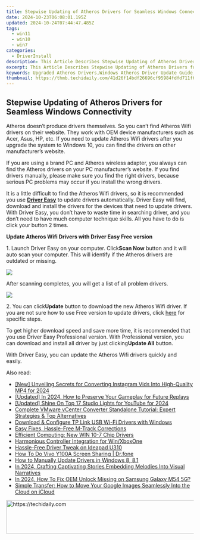```yaml
---
title: Stepwise Updating of Atheros Drivers for Seamless Windows Connectivity
date: 2024-10-23T06:08:01.195Z
updated: 2024-10-24T07:44:47.485Z
tags:
  - win11
  - win10
  - win7
categories:
  - DriverInstall
description: This Article Describes Stepwise Updating of Atheros Drivers for Seamless Windows Connectivity
excerpt: This Article Describes Stepwise Updating of Atheros Drivers for Seamless Windows Connectivity
keywords: Upgraded Atheros Drivers,Windows Atheros Driver Update Guide,Seamless Atheros Device Integration in Windows,Atheros Drivers for Enhanced Wi-Fi Connectivity on Windows PCs,Stepwise Atheros Driver Update Process,Improving Windows Networking with Upgraded Atheros Drivers,Compatibility & Optimization
thumbnail: https://thmb.techidaily.com/41d26f14bdf26696cf95984fdfd711f6541c07a00007a689ba883cae0cffeaf7.jpg
---
```


## Stepwise Updating of Atheros Drivers for Seamless Windows Connectivity

 Atheros doesn’t produce drivers themselves. So you can’t find Atheros Wifi drivers on their website. They work with OEM device manufacturers such as Acer, Asus, HP, etc. If you need to update Atheros Wifi drivers after you upgrade the system to Windows 10, you can find the drivers on other manufacturer’s website.

  If you are using a brand PC and Atheros wireless adapter, you always can find the Atheros drivers on your PC manufacturer’s website. If you find drivers manually, please make sure you find the right drivers, because serious PC problems may occur if you install the wrong drivers.

  It is a little difficult to find the Atheros Wifi drivers, so it is recommended you use **[Driver Easy](https://tools.techidaily.com/drivereasy/download/)**  to update drivers automatically. Driver Easy will find, download and install the drivers for the devices that need to update drivers. With Driver Easy, you don’t have to waste time in searching driver, and you don’t need to have much computer technique skills. All you have to do is click your button 2 times.

   **Update Atheros Wifi Drivers with Driver Easy Free version**

  1\. Launch Driver Easy on your computer. Click**Scan Now** button and it will auto scan your computer. This will identify if the Atheros drivers are outdated or missing.
  
![](https://images.drivereasy.com/wp-content/uploads/2017/04/img_5901e0862373a.png)

  After scanning completes, you will get a list of all problem drivers.  
  
![](https://images.drivereasy.com/wp-content/uploads/2017/04/img_5901e090d1c6b.jpg)

  2\. You can click**Update** button to download the new Atheros Wifi driver.
 If you are not sure how to use Free version to update drivers, click [here](https://tools.techidaily.com/drivereasy/download/) for specific steps.  
  
 To get higher download speed and save more time, it is recommended that you use Driver Easy Professional version. With Professional version, you can download and install all driver by just clicking**Update All** button.  
  
 With Driver Easy, you can update the Atheros Wifi drivers quickly and easily.

<ins class="adsbygoogle"
     style="display:block"
     data-ad-format="autorelaxed"
     data-ad-client="ca-pub-7571918770474297"
     data-ad-slot="1223367746"></ins>

<ins class="adsbygoogle"
     style="display:block"
     data-ad-client="ca-pub-7571918770474297"
     data-ad-slot="8358498916"
     data-ad-format="auto"
     data-full-width-responsive="true"></ins>

<span class="atpl-alsoreadstyle">Also read:</span>
<div><ul>
<li><a href="https://instagram-videos.techidaily.com/new-unveiling-secrets-for-converting-instagram-vids-into-high-quality-mp4-for-2024/"><u>[New] Unveiling Secrets for Converting Instagram Vids Into High-Quality MP4 for 2024</u></a></li>
<li><a href="https://screen-activity-recording.techidaily.com/updated-in-2024-how-to-preserve-your-gameplay-for-future-replays/"><u>[Updated] In 2024, How to Preserve Your Gameplay for Future Replays</u></a></li>
<li><a href="https://youtube-blog.techidaily.com/ed-shine-on-top-17-studio-lights-for-youtube-for-2024/"><u>[Updated] Shine On Top 17 Studio Lights for YouTube for 2024</u></a></li>
<li><a href="https://win-docs.techidaily.com/complete-vmware-vcenter-converter-standalone-tutorial-expert-strategies-and-top-alternatives/"><u>Complete VMware vCenter Converter Standalone Tutorial: Expert Strategies & Top Alternatives</u></a></li>
<li><a href="https://driver-install.techidaily.com/download-and-configure-tp-link-usb-wi-fi-drivers-with-windows/"><u>Download & Configure TP Link USB Wi-Fi Drivers with Windows</u></a></li>
<li><a href="https://driver-install.techidaily.com/easy-fixes-hassle-free-m-track-corrections/"><u>Easy Fixes, Hassle-Free M-Track Corrections</u></a></li>
<li><a href="https://driver-install.techidaily.com/efficient-computing-new-win-10-7-chip-drivers/"><u>Efficient Computing: New WIN 10-7 Chip Drivers</u></a></li>
<li><a href="https://driver-install.techidaily.com/harmonious-controller-integration-for-winxboxone/"><u>Harmonious Controller Integration for Win/XboxOne</u></a></li>
<li><a href="https://driver-install.techidaily.com/hassle-free-driver-tweak-on-ideapad-u310/"><u>Hassle-Free Driver Tweak on Ideapad U310</u></a></li>
<li><a href="https://screen-mirror.techidaily.com/how-to-do-vivo-y100a-screen-sharing-drfone-by-drfone-android/"><u>How To Do Vivo Y100A Screen Sharing | Dr.fone</u></a></li>
<li><a href="https://driver-install.techidaily.com/how-to-manually-update-drivers-in-windows-8-81/"><u>How to Manually Update Drivers in Windows 8, 8.1</u></a></li>
<li><a href="https://extra-hints.techidaily.com/in-2024-crafting-captivating-stories-embedding-melodies-into-visual-narratives/"><u>In 2024, Crafting Captivating Stories Embedding Melodies Into Visual Narratives</u></a></li>
<li><a href="https://android-unlock.techidaily.com/in-2024-how-to-fix-oem-unlock-missing-on-samsung-galaxy-m54-5g-by-drfone-android/"><u>In 2024, How To Fix OEM Unlock Missing on Samsung Galaxy M54 5G?</u></a></li>
<li><a href="https://os-tips.techidaily.com/simple-transfer-how-to-move-your-google-images-seamlessly-into-the-cloud-on-icloud/"><u>Simple Transfer: How to Move Your Google Images Seamlessly Into the Cloud on iCloud</u></a></li>
</ul></div>

<!-- affiliate ads begin -->
<a href="https://appsumo.8odi.net/c/5597632/2087408/7443" target="_top" id="2087408">
  <img src="//a.impactradius-go.com/display-ad/7443-2087408" border="0" alt="https://techidaily.com" width="728" height="90"/>
</a>
<img height="0" width="0" src="https://appsumo.8odi.net/i/5597632/2087408/7443" style="position:absolute;visibility:hidden;" border="0" />
<!-- affiliate ads end -->

